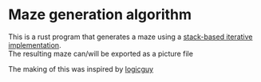 # Maze generation algorithm
This is a rust program that generates a maze using a [stack-based iterative implementation](https://en.wikipedia.org/wiki/Maze_generation_algorithm).  
The resulting maze can/will be exported as a picture file
  
The making of this was inspired by [logicguy](https://github.com/logicguy1)